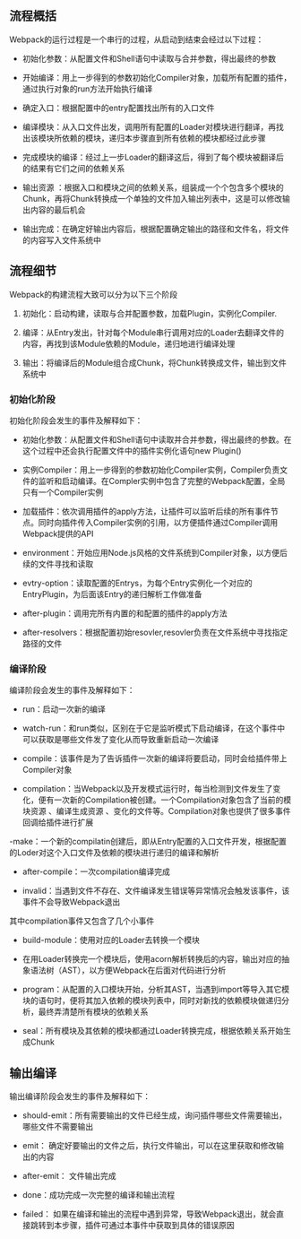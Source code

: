 ## 流程概括

Webpack的运行过程是一个串行的过程，从启动到结束会经过以下过程：

- 初始化参数：从配置文件和Shell语句中读取与合并参数，得出最终的参数

- 开始编译：用上一步得到的参数初始化Compiler对象，加载所有配置的插件，通过执行对象的run方法开始执行编译

- 确定入口：根据配置中的entry配置找出所有的入口文件

- 编译模块：从入口文件出发，调用所有配置的Loader对模块进行翻译，再找出该模块所依赖的模块，递归本步骤直到所有依赖的模块都经过此步骤

- 完成模块的编译：经过上一步Loader的翻译这后，得到了每个模块被翻译后的结果有它们之间的依赖关系

- 输出资源 ：根据入口和模块之间的依赖关系，组装成一个个包含多个模块的Chunk，再将Chunk转换成一个单独的文件加入输出列表中，这是可以修改输出内容的最后机会

- 输出完成：在确定好输出内容后，根据配置确定输出的路径和文件名，将文件的内容写入文件系统中

## 流程细节

Webpack的构建流程大致可以分为以下三个阶段

1. 初始化：启动构建，读取与合并配置参数，加载Plugin，实例化Compiler.

2. 编译：从Entry发出，针对每个Module串行调用对应的Loader去翻译文件的内容，再找到该Module依赖的Module，递归地进行编译处理

3. 输出：将编译后的Module组合成Chunk，将Chunk转换成文件，输出到文件系统中

### 初始化阶段

初始化阶段会发生的事件及解释如下：

- 初始化参数：从配置文件和Shell语句中读取并合并参数，得出最终的参数。在这个过程中还会执行配置文件中的插件实例化语句new Plugin()

- 实例Compiler：用上一步得到的参数初始化Compiler实例，Compiler负责文件的监听和启动编译。在Compler实例中包含了完整的Webpack配置，全局只有一个Compiler实例

- 加载插件：依次调用插件的apply方法，让插件可以监听后续的所有事件节点。同时向插件传入Compiler实例的引用，以方便插件通过Compiler调用Webpack提供的API

- environment：开始应用Node.js风格的文件系统到Compiler对象，以方便后续的文件寻找和读取

- evtry-option：读取配置的Entrys，为每个Entry实例化一个对应的EntryPlugin，为后面该Entry的递归解析工作做准备

- after-plugin：调用完所有内置的和配置的插件的apply方法

- after-resolvers：根据配置初始resovler,resovler负责在文件系统中寻找指定路径的文件

### 编译阶段

编译阶段会发生的事件及解释如下：

- run：启动一次新的编译

- watch-run：和run类似，区别在于它是监听模式下启动编译，在这个事件中可以获取是哪些文件发了变化从而导致重新启动一次编译

- compile：该事件是为了告诉插件一次新的编译将要启动，同时会给插件带上Compiler对象

- compilation：当Webpack以及开发模式运行时，每当检测到文件发生了变化，便有一次新的Compilation被创建。一个Compilation对象包含了当前的模块资源 、编译生成资源 、变化的文件等。Compilation对象也提供了很多事件回调给插件进行扩展

-make：一个新的compilatin创建后，即从Entry配置的入口文件开发，根据配置的Loder对这个入口文件及依赖的模块进行递归的编译和解析

- after-compile：一次compilation编译完成

- invalid：当遇到文件不存在、文件编译发生错误等异常情况会触发该事件，该事件不会导致Webpack退出 

其中compilation事件又包含了几个小事件

- build-module：使用对应的Loader去转换一个模块

- 在用Loader转换完一个模块后，使用acorn解析转换后的内容，输出对应的抽象语法树（AST），以方便Webpack在后面对代码进行分析

- program：从配置的入口模块开始，分析其AST，当遇到import等导入其它模块的语句时，便将其加入依赖的模块列表中，同时对新找的依赖模块做递归分析，最终弄清楚所有模块的依赖关系

- seal：所有模块及其依赖的模块都通过Loader转换完成，根据依赖关系开始生成Chunk

## 输出编译

输出编译阶段会发生的事件及解释如下：

- should-emit：所有需要输出的文件已经生成，询问插件哪些文件需要输出，哪些文件不需要输出

- emit： 确定好要输出的文件之后，执行文件输出，可以在这里获取和修改输出的内容

- after-emit： 文件输出完成

- done：成功完成一次完整的编译和输出流程

- failed： 如果在编译和输出的流程中遇到异常，导致Webpack退出，就会直接跳转到本步骤，插件可通过本事件中获取到具体的错误原因

